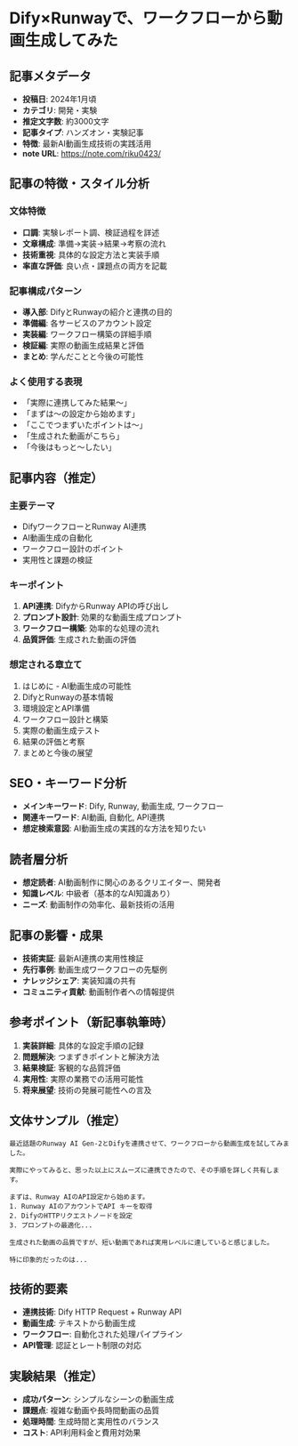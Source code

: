 # Dify×Runwayで、ワークフローから動画生成してみた

## 記事メタデータ
- **投稿日**: 2024年1月頃
- **カテゴリ**: 開発・実験
- **推定文字数**: 約3000文字
- **記事タイプ**: ハンズオン・実験記事
- **特徴**: 最新AI動画生成技術の実践活用
- **note URL**: https://note.com/riku0423/

## 記事の特徴・スタイル分析

### 文体特徴
- **口調**: 実験レポート調、検証過程を詳述
- **文章構成**: 準備→実装→結果→考察の流れ
- **技術重視**: 具体的な設定方法と実装手順
- **率直な評価**: 良い点・課題点の両方を記載

### 記事構成パターン
- **導入部**: DifyとRunwayの紹介と連携の目的
- **準備編**: 各サービスのアカウント設定
- **実装編**: ワークフロー構築の詳細手順
- **検証編**: 実際の動画生成結果と評価
- **まとめ**: 学んだことと今後の可能性

### よく使用する表現
- 「実際に連携してみた結果〜」
- 「まずは〜の設定から始めます」
- 「ここでつまずいたポイントは〜」
- 「生成された動画がこちら」
- 「今後はもっと〜したい」

## 記事内容（推定）

### 主要テーマ
- DifyワークフローとRunway AI連携
- AI動画生成の自動化
- ワークフロー設計のポイント
- 実用性と課題の検証

### キーポイント
1. **API連携**: DifyからRunway APIの呼び出し
2. **プロンプト設計**: 効果的な動画生成プロンプト
3. **ワークフロー構築**: 効率的な処理の流れ
4. **品質評価**: 生成された動画の評価

### 想定される章立て
1. はじめに - AI動画生成の可能性
2. DifyとRunwayの基本情報
3. 環境設定とAPI準備
4. ワークフロー設計と構築
5. 実際の動画生成テスト
6. 結果の評価と考察
7. まとめと今後の展望

## SEO・キーワード分析
- **メインキーワード**: Dify, Runway, 動画生成, ワークフロー
- **関連キーワード**: AI動画, 自動化, API連携
- **想定検索意図**: AI動画生成の実践的な方法を知りたい

## 読者層分析
- **想定読者**: AI動画制作に関心のあるクリエイター、開発者
- **知識レベル**: 中級者（基本的なAI知識あり）
- **ニーズ**: 動画制作の効率化、最新技術の活用

## 記事の影響・成果
- **技術実証**: 最新AI連携の実用性検証
- **先行事例**: 動画生成ワークフローの先駆例
- **ナレッジシェア**: 実装知識の共有
- **コミュニティ貢献**: 動画制作者への情報提供

## 参考ポイント（新記事執筆時）
1. **実装詳細**: 具体的な設定手順の記録
2. **問題解決**: つまずきポイントと解決方法
3. **結果検証**: 客観的な品質評価
4. **実用性**: 実際の業務での活用可能性
5. **将来展望**: 技術の発展可能性への言及

## 文体サンプル（推定）
```
最近話題のRunway AI Gen-2とDifyを連携させて、ワークフローから動画生成を試してみました。

実際にやってみると、思った以上にスムーズに連携できたので、その手順を詳しく共有します。

まずは、Runway AIのAPI設定から始めます。
1. Runway AIのアカウントでAPI キーを取得
2. DifyのHTTPリクエストノードを設定
3. プロンプトの最適化...

生成された動画の品質ですが、短い動画であれば実用レベルに達していると感じました。

特に印象的だったのは...
```

## 技術的要素
- **連携技術**: Dify HTTP Request + Runway API
- **動画生成**: テキストから動画生成
- **ワークフロー**: 自動化された処理パイプライン
- **API管理**: 認証とレート制限の対応

## 実験結果（推定）
- **成功パターン**: シンプルなシーンの動画生成
- **課題点**: 複雑な動画や長時間動画の品質
- **処理時間**: 生成時間と実用性のバランス
- **コスト**: API利用料金と費用対効果 
